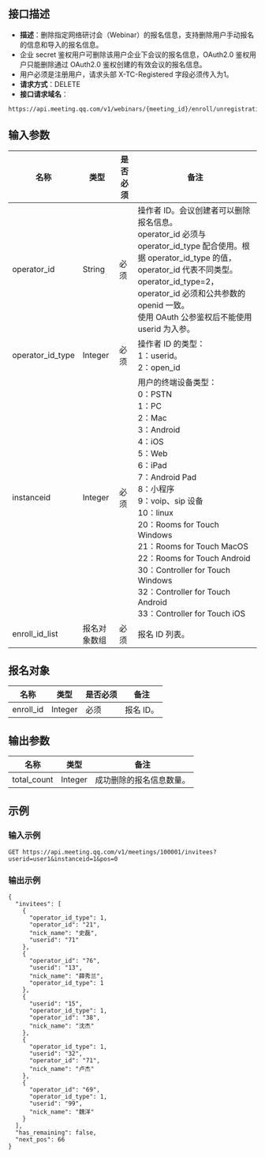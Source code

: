 ## 接口描述
- **描述**：删除指定网络研讨会（Webinar）的报名信息，支持删除用户手动报名的信息和导入的报名信息。
 - 企业 secret 鉴权用户可删除该用户企业下会议的报名信息，OAuth2.0 鉴权用户只能删除通过 OAuth2.0 鉴权创建的有效会议的报名信息。
 - 用户必须是注册用户，请求头部 X-TC-Registered 字段必须传入为1。
- **请求方式**：DELETE
- **接口请求域名**：
```plaintext
https://api.meeting.qq.com/v1/webinars/{meeting_id}/enroll/unregistration
```
## **输入参数**

| 名称             | 类型       | 是否必须 | 备注                                                         |
| ---------------- | ---------- | -------- | ------------------------------------------------------------ |
| operator_id      | String     | 必须     | 操作者 ID。会议创建者可以删除报名信息。<br />operator_id 必须与 operator_id_type 配合使用。根据 operator_id_type 的值，operator_id 代表不同类型。<br />operator_id_type=2，operator_id 必须和公共参数的 openid 一致。<br />使用 OAuth 公参鉴权后不能使用 userid 为入参。 |
| operator_id_type | Integer    | 必须     | 操作者 ID 的类型： <br />1：userid。 <br /> 2：open_id                |
| instanceid       | Integer    | 必须     | 用户的终端设备类型：<br>0：PSTN<br>1：PC<br>2：Mac<br>3：Android<br>4：iOS<br>5：Web<br>6：iPad<br>7：Android Pad<br>8：小程序<br>9：voip、sip 设备<br>10：linux<br>20：Rooms for Touch Windows<br>21：Rooms for Touch MacOS<br>22：Rooms for Touch Android<br>30：Controller for Touch Windows<br>32：Controller for Touch Android<br>33：Controller for Touch iOS                                         |
| enroll_id_list   | 报名对象数组 | 必须     | 报名 ID 列表。                                  |

## 报名对象
| 名称             | 类型       | 是否必须 | 备注                                                         |
| ---------------- | ---------- | -------- | ------------------------------------------------------------ |
| enroll_id  | Integer | 必须     | 报名 ID。                                  |

## 输出参数

| 名称        | 类型    | 备注                   |
| ----------- | ------- | ---------------------- |
| total_count | Integer | 成功删除的报名信息数量。 |



## 示例
### 输入示例

```plaintext
GET https://api.meeting.qq.com/v1/meetings/100001/invitees?userid=user1&instanceid=1&pos=0
```


### 输出示例

```plaintext
{
  "invitees": [
    {
      "operator_id_type": 1,
      "operator_id": "21",
      "nick_name": "史磊",
      "userid": "71"
    },
    {
      "operator_id": "76",
      "userid": "13",
      "nick_name": "薛秀兰",
      "operator_id_type": 1
    },
    {
      "userid": "15",
      "operator_id_type": 1,
      "operator_id": "38",
      "nick_name": "沈杰"
    },
    {
      "operator_id_type": 1,
      "userid": "32",
      "operator_id": "71",
      "nick_name": "卢杰"
    },
    {
      "operator_id": "69",
      "operator_id_type": 1,
      "userid": "99",
      "nick_name": "魏洋"
    }
  ],
  "has_remaining": false,
  "next_pos": 66
}
```
